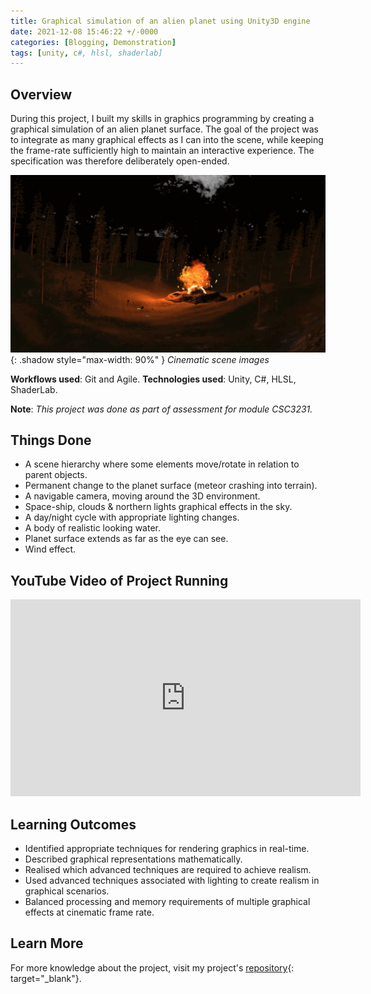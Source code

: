 ```yaml
---
title: Graphical simulation of an alien planet using Unity3D engine
date: 2021-12-08 15:46:22 +/-0000
categories: [Blogging, Demonstration]
tags: [unity, c#, hlsl, shaderlab]
---
```


## Overview
During this project, I built my skills in graphics programming by creating a graphical simulation of an alien planet surface.
The goal of the project was to integrate as many graphical effects as I can into the scene,
while keeping the frame-rate sufficiently high to maintain an interactive experience.
The specification was therefore deliberately open-ended.

![Window shadow](/assets/img/posts/graphics-for-games.gif){: .shadow style="max-width: 90%" }
_Cinematic scene images_

**Workflows used**: Git and Agile.
**Technologies used**: Unity, C#, HLSL, ShaderLab.

**Note**: *This project was done as part of assessment for module CSC3231.*

## Things Done
- A scene hierarchy where some elements move/rotate in relation to parent objects.
- Permanent change to the planet surface (meteor crashing into terrain).
- A navigable camera, moving around the 3D environment.
- Space-ship, clouds & northern lights graphical effects in the sky.
- A day/night cycle with appropriate lighting changes.
- A body of realistic looking water.
- Planet surface extends as far as the eye can see.
- Wind effect.

## YouTube Video of Project Running
<iframe width="560" height="315" src="https://www.youtube.com/embed/KdF_kYqG_yE" title="YouTube video player" frameborder="0" allow="accelerometer; autoplay; clipboard-write; encrypted-media; gyroscope; picture-in-picture" allowfullscreen></iframe>

## Learning Outcomes
- Identified appropriate techniques for rendering graphics in real-time.
- Described graphical representations mathematically.
- Realised which advanced techniques are required to achieve realism.
- Used advanced techniques associated with lighting to create realism in graphical scenarios.
- Balanced processing and memory requirements of multiple graphical effects at cinematic frame rate.

## Learn More
For more knowledge about the project, visit my project's [repository](https://github.com/mantas2000/Graphics-For-Games){: target="_blank"}.
